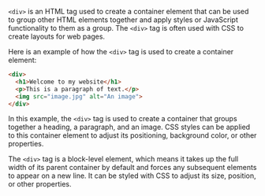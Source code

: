 `<div>` is an HTML tag used to create a container element that can be used to group other HTML elements together and apply styles or JavaScript functionality to them as a group. The `<div>` tag is often used with CSS to create layouts for web pages.

Here is an example of how the `<div>` tag is used to create a container element:

```html
<div>
  <h1>Welcome to my website</h1>
  <p>This is a paragraph of text.</p>
  <img src="image.jpg" alt="An image">
</div>
```

In this example, the `<div>` tag is used to create a container that groups together a heading, a paragraph, and an image. CSS styles can be applied to this container element to adjust its positioning, background color, or other properties.

The `<div>` tag is a block-level element, which means it takes up the full width of its parent container by default and forces any subsequent elements to appear on a new line. It can be styled with CSS to adjust its size, position, or other properties.